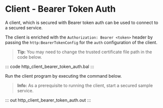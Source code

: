 # Client - Bearer Token Auth

A client, which is secured with Bearer token auth can be used to connect to a secured service.

The client is enriched with the `Authorization: Bearer <token>` header by passing the `http:BearerTokenConfig` for the `auth` configuration of the client.

>**Tip:** You may need to change the trusted certificate file path in the code below.

::: code http_client_bearer_token_auth.bal :::

Run the client program by executing the command below.

>**Info:** As a prerequisite to running the client, start a secured sample service.

::: out http_client_bearer_token_auth.out :::
